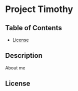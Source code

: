 
# Project Timothy   

## Table of Contents
* [License](#license)


## Description 
About me

## License


